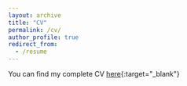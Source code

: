 ```yaml
---
layout: archive
title: "CV"
permalink: /cv/
author_profile: true
redirect_from:
  - /resume
---
```


You can find my complete CV [here](../files/CV_PedroSantAnna_July2025.pdf){:target="_blank"}
